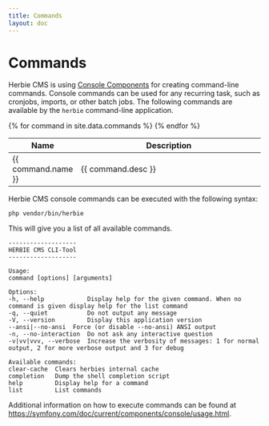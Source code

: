 ```yaml
---
title: Commands
layout: doc
---
```


# Commands

Herbie CMS is using [Console Components](https://symfony.com/doc/current/components/console.html) for creating command-line commands.
Console commands can be used for any recurring task, such as cronjobs, imports, or other batch jobs.
The following commands are available by the `herbie` command-line application.

<table class="pure-table pure-table-horizontal">
    <thead>
        <tr>
            <th style="width:25%">Name</th>
            <th style="width:75%">Description</th>
        </tr>
    </thead>
    <tbody>
    {% for command in site.data.commands %}
        <tr>
            <td>{{ command.name }}</td>
            <td>{{ command.desc }}</td>
        </tr>
    {% endfor %}
    </tbody>
</table>

Herbie CMS console commands can be executed with the following syntax:

    php vendor/bin/herbie

This will give you a list of all available commands.

    -------------------
    HERBIE CMS CLI-Tool
    -------------------
    
    Usage:
    command [options] [arguments]
    
    Options:
    -h, --help            Display help for the given command. When no command is given display help for the list command
    -q, --quiet           Do not output any message
    -V, --version         Display this application version
    --ansi|--no-ansi  Force (or disable --no-ansi) ANSI output
    -n, --no-interaction  Do not ask any interactive question
    -v|vv|vvv, --verbose  Increase the verbosity of messages: 1 for normal output, 2 for more verbose output and 3 for debug
    
    Available commands:
    clear-cache  Clears herbies internal cache
    completion   Dump the shell completion script
    help         Display help for a command
    list         List commands

Additional information on how to execute commands can be found at <https://symfony.com/doc/current/components/console/usage.html>.
